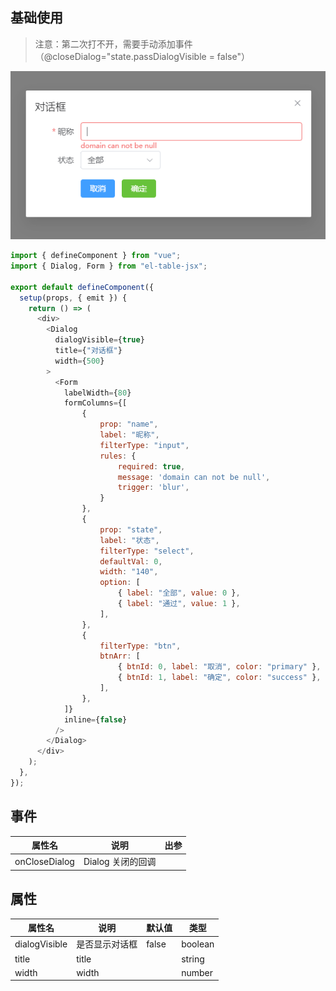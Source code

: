 ## 基础使用
> 注意：第二次打不开，需要手动添加事件（@closeDialog="state.passDialogVisible = false"）


![示例图片](../../../assets/Dialog.png)

```js
import { defineComponent } from "vue";
import { Dialog, Form } from "el-table-jsx";

export default defineComponent({
  setup(props, { emit }) {
    return () => (
      <div>
        <Dialog
          dialogVisible={true}
          title={"对话框"}
          width={500}
        >
          <Form
            labelWidth={80}
            formColumns={[
                {
                    prop: "name",
                    label: "昵称",
                    filterType: "input",
                    rules: {
                        required: true,
                        message: 'domain can not be null',
                        trigger: 'blur',
                    }
                },
                {
                    prop: "state",
                    label: "状态",
                    filterType: "select",
                    defaultVal: 0,
                    width: "140",
                    option: [
                        { label: "全部", value: 0 },
                        { label: "通过", value: 1 },
                    ],
                },
                {
                    filterType: "btn",
                    btnArr: [
                        { btnId: 0, label: "取消", color: "primary" },
                        { btnId: 1, label: "确定", color: "success" },
                    ],
                },
            ]}
            inline={false}
          />
        </Dialog>
      </div>
    );
  },
});

```

## 事件

| 属性名        | 说明              | 出参 |
| ------------- | ----------------- | ---- |
| onCloseDialog | Dialog 关闭的回调 |      |

## 属性

| 属性名        | 说明           | 默认值 | 类型    |
| ------------- | -------------- | ------ | ------- |
| dialogVisible | 是否显示对话框 | false  | boolean |
| title         | title          |        | string  |
| width         | width          |        | number  |